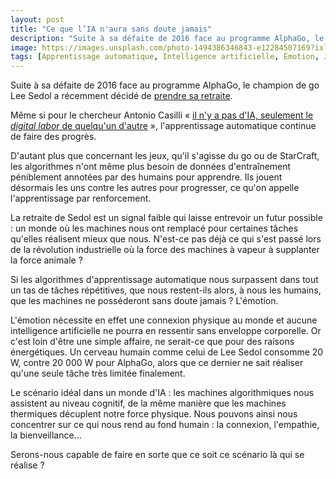 ```yaml
---
layout: post
title: "Ce que l’IA n'aura sans doute jamais"
description: "Suite à sa défaite de 2016 face au programme AlphaGo, le champion de go Lee Sedol a récemment décidé de prendre sa retraite."
image: https://images.unsplash.com/photo-1494386346843-e12284507169?ixlib=rb-1.2.1&ixid=eyJhcHBfaWQiOjEyMDd9&auto=format&fit=crop&w=1200&q=80
tags: [Apprentissage automatique, Intelligence artificielle, Émotion, Jeu, Prospective]
---
```


Suite à sa défaite de 2016 face au programme AlphaGo, le champion de go Lee Sedol a récemment décidé de [prendre sa retraite](https://usbeketrica.com/article/incapable-de-vaincre-l-ia-de-google-un-champion-du-jeu-de-go-prend-sa-retraite).

Même si pour le chercheur Antonio Casilli « [il n'y a pas d'IA, seulement le *digital labor* de quelqu'un d'autre](https://twitter.com/AntonioCasilli/status/839402563384541185?s=20) », l'apprentissage automatique continue de faire des progrès.

D'autant plus que concernant les jeux, qu'il s'agisse du go ou de StarCraft, les algorithmes n'ont même plus besoin de données d'entraînement péniblement annotées par des humains pour apprendre. Ils jouent désormais les uns contre les autres pour progresser, ce qu'on appelle l'apprentissage par renforcement.

La retraite de Sedol est un signal faible qui laisse entrevoir un futur possible : un monde où les machines nous ont remplacé pour certaines tâches qu'elles réalisent mieux que nous. N'est-ce pas déjà ce qui s'est passé lors de la révolution industrielle où la force des machines à vapeur à supplanter la force animale ?

Si les algorithmes d'apprentissage automatique nous surpassent dans tout un tas de tâches répétitives, que nous restent-ils alors, à nous les humains, que les machines ne posséderont sans doute jamais ? L'émotion.

L'émotion nécessite en effet une connexion physique au monde et aucune intelligence artificielle ne pourra en ressentir sans enveloppe corporelle. Or c'est loin d'être une simple affaire, ne serait-ce que pour des raisons énergétiques. Un cerveau humain comme celui de Lee Sedol consomme 20 W, contre 20 000 W pour AlphaGo, alors que ce dernier ne sait réaliser qu'une seule tâche très limitée finalement.

Le scénario idéal dans un monde d'IA : les machines algorithmiques nous assistent au niveau cognitif, de la même manière que les machines thermiques décuplent notre force physique. Nous pouvons ainsi nous concentrer sur ce qui nous rend au fond humain : la connexion, l'empathie, la bienveillance...

Serons-nous capable de faire en sorte que ce soit ce scénario là qui se réalise ?
